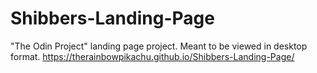 # Shibbers-Landing-Page
"The Odin Project" landing page project.
Meant to be viewed in desktop format.
https://therainbowpikachu.github.io/Shibbers-Landing-Page/
